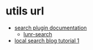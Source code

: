# utils url

- [search plugin documentation](https://docusaurus.io/docs/search)
    - [lunr-search](https://github.com/praveenn77/docusaurus-lunr-search)
- [local search blog tutorial 1](https://tw-docs.com/docs/static-site-generators/docusaurus-search/)
